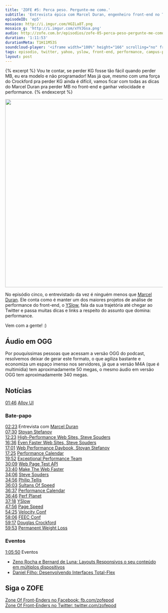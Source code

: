 ```yaml
---
title: 'ZOFE #5: Perca peso. Pergunte-me como.'
subtitle: 'Entrevista épica com Marcel Duran, engenheiro front-end no Twitter'
episodeID: 'ep5'
mosaico: http://i.imgur.com/HGILa8T.png
mosaico_g: 'http://i.imgur.com/xYVJGsa.png'
audio: http://zofe.com.br/episodios/zofe-05-perca-peso-pergunte-me-como
duration: '1:11:53'
durationMeta: T1H11M53S
soundcloud-player: '<iframe width="100%" height="166" scrolling="no" frameborder="no" src="https://w.soundcloud.com/player/?url=https%3A//api.soundcloud.com/tracks/155519072%3Fsecret_token%3Ds-VZCQ1&amp;color=ff5500&amp;auto_play=false&amp;hide_related=true&amp;show_artwork=true&amp;show_comments=false&amp;show_user=false&amp;show_reposts=false"></iframe>'
tags: episodio, twitter, yahoo, yslow, front-end, performance, campus-party
layout: post
---
```


{% excerpt %}
Vou te contar, se perder KG fosse tão fácil quando perder MB, eu era modelo e não programador! Mas já que, mesmo com uma força do Crockford pra perder KG ainda é difícil, vamos ficar com todas as dicas do Marcel Duran pra perder MB no front-end e ganhar velocidade e performance.
{% endexcerpt %}

<img title="Mosaico - Episódio 5 - Perca peso. Pergunte-me como." src="http://i.imgur.com/HGILa8T.png" class="mosaico" alt="" width="600" height="600">

No episódio cinco, o entrevistado da vez é ninguém menos que [Marcel Duran](http://twitter.com/marcelduran). Ele conta como é manter um dos maiores projetos de análise de performance do front-end, o [YSlow](http://yslow.org), fala da sua trajetória até chegar ao Twitter e passa muitas dicas e links a respeito do assunto que domina: performance.

Vem com a gente! :)

## Áudio em OGG

Por pouquíssimas pessoas que acessam a versão OGG do podcast, resolvemos deixar de gerar este formato, o que agiliza bastante e economiza um espaço imenso nos servidores, já que a versão M4A (que é multimídia) tem aproximadamente 50 megas, o mesmo áudio em versão OGG tem aproximadamente 340 megas.

## Notícias

[01:46](#t=0:1:46) [Alloy UI](http://alloyui.com/)<br>

### Bate-papo

[02:23](#t=0:2:23) Entrevista com [Marcel Duran](http://twitter.com/marcelduran)<br>
[07:30](#t=0:7:30) [Stoyan Stefanov](https://twitter.com/stoyanstefanov)<br>
[12:23](#t=0:12:23) [High-Performance Web Sites, Steve Souders](http://www.amazon.com.br/High-Performance-Web-Sites-ebook/dp/B0028N4WHY/ref=sr_1_1?s=digital-text&ie=UTF8&qid=1360379705&sr=1-1)<br>
[16:36](#t=0:16:36) [Even Faster Web Sites, Steve Souders](http://www.amazon.com.br/Even-Faster-Web-Sites-ebook/dp/B0043D2EHW/ref=sr_1_2?s=digital-text&ie=UTF8&qid=1360379941&sr=1-2)<br>
[17:01](#t=0:17:01) [Web Performance Daybook, Stoyan Stefanov](http://www.amazon.com.br/Web-Performance-Daybook-Volume-ebook/dp/B008CQA8BA/ref=sr_1_2?s=digital-text&ie=UTF8&qid=1360380001&sr=1-2)<br>
[17:25](#t=0:17:25) [Performance Calendar](http://calendar.perfplanet.com/)<br>
[19:52](#t=0:19:52) [Exceptional Performance Team](http://developer.yahoo.com/performance/)<br>
[30:09](#t=0:30:09) [Web Page Test API](https://github.com/marcelduran/webpagetest-api)<br>
[33:40](#t=0:33:40) [Make The Web Faster](https://developers.google.com/speed/)<br>
[34:06](#t=0:34:06) [Steve Souders](http://stevesouders.com/)<br>
[34:56](#t=0:34:56) [Philip Tellis](http://bluesmoon.info/)<br>
[36:03](#t=0:36:03) [Sultans Of Speed](http://www.sultansofspeed.com/)<br>
[36:37](#t=0:36:37) [Performance Calendar](http://calendar.perfplanet.com/)<br>
[36:46](#t=0:36:46) [Perf Planet](http://www.perfplanet.com/)<br>
[37:18](#t=0:37:18) [YSlow](http://yslow.org/)<br>
[47:56](#t=0:47:56) [Page Speed](https://developers.google.com/speed/pagespeed/)<br>
[54:25](#t=0:54:25) [Velocity Conf](http://velocityconf.com/)<br>
[58:06](#t=0:58:06) [FEEC Conf](http://www.feecbr.com.br/pt/)<br>
[59:17](#t=0:59:17) [Douglas Crockford](http://www.crockford.com/)<br>
[59:53](#t=0:59:53) [Permanent Weight Loss](http://www.crockford.com/pwl/)<br>

### Eventos

[1:05:50](#t=1:05:50) Eventos<br>

* [Zeno Rocha e Bernard de Luna: Layouts Responsivos o seu conteúdo em múltiplos dispositivos](http://www.youtube.com/watch?v=ty7zj37gaBI)<br>
* [Daniel Filho: Desenvolvendo Interfaces Total-Flex](http://www.youtube.com/watch?v=b9ZrOdTFkNk)<br>


## Siga o ZOFE

[Zone Of Front-Enders no Facebook: fb.com/zofepod](http://fb.com/zofepod/ "ZOFE no Facebook: fb.com/zofepod")<br>
[Zone Of Front-Enders no Twitter: twitter.com/zofepod](http://twitter.com/zofepod/ "ZOFE no Twitter")<br>
